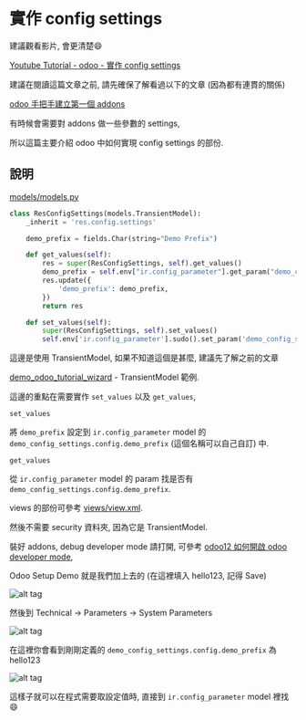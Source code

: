 # 實作 config settings

建議觀看影片, 會更清楚:smile:

[Youtube Tutorial - odoo - 實作 config settings]()

建議在閱讀這篇文章之前, 請先確保了解看過以下的文章 (因為都有連貫的關係)

[odoo 手把手建立第一個 addons](https://github.com/twtrubiks/odoo-demo-addons-tutorial/tree/master/demo_odoo_tutorial)

有時候會需要對 addons 做一些參數的 settings,

所以這篇主要介紹 odoo 中如何實現 config settings 的部份.

## 說明

[models/models.py](https://github.com/twtrubiks/odoo-demo-addons-tutorial/tree/master/demo_config_settings/models/models.py)

```python
class ResConfigSettings(models.TransientModel):
    _inherit = 'res.config.settings'

    demo_prefix = fields.Char(string="Demo Prefix")

    def get_values(self):
        res = super(ResConfigSettings, self).get_values()
        demo_prefix = self.env["ir.config_parameter"].get_param("demo_config_settings.config.demo_prefix", False)
        res.update({
            'demo_prefix': demo_prefix,
        })
        return res

    def set_values(self):
        super(ResConfigSettings, self).set_values()
        self.env['ir.config_parameter'].sudo().set_param('demo_config_settings.config.demo_prefix', self.demo_prefix)
```

這邊是使用 TransientModel, 如果不知道這個是甚麼, 建議先了解之前的文章

[demo_odoo_tutorial_wizard](https://github.com/twtrubiks/odoo-demo-addons-tutorial/tree/master/demo_odoo_tutorial_wizard) - TransientModel 範例.

這邊的重點在需要實作 `set_values` 以及 `get_values`,

`set_values`

將 `demo_prefix` 設定到 `ir.config_parameter` model 的 `demo_config_settings.config.demo_prefix` (這個名稱可以自己自訂) 中.

`get_values`

從 `ir.config_parameter` model 的 param 找是否有 `demo_config_settings.config.demo_prefix`.

views 的部份可參考 [views/view.xml](https://github.com/twtrubiks/odoo-demo-addons-tutorial/tree/master/demo_config_settings/views/view.xml).

然後不需要 security 資料夾, 因為它是 TransientModel.

裝好 addons, debug developer mode 請打開, 可參考 [odoo12 如何開啟 odoo developer mode](https://github.com/twtrubiks/odoo-docker-tutorial#odoo12-%E5%A6%82%E4%BD%95%E9%96%8B%E5%95%9F-odoo-developer-mode),

Odoo Setup Demo 就是我們加上去的 (在這裡填入 hello123, 記得 Save)

![alt tag](https://i.imgur.com/b6HFz7O.png)

然後到 Technical -> Parameters -> System Parameters

![alt tag](https://i.imgur.com/jNHjHhX.png)

在這裡你會看到剛剛定義的 `demo_config_settings.config.demo_prefix` 為 hello123

![alt tag](https://i.imgur.com/QbJYLGo.png)

這樣子就可以在程式需要取設定值時, 直接到 `ir.config_parameter` model 裡找:smile: